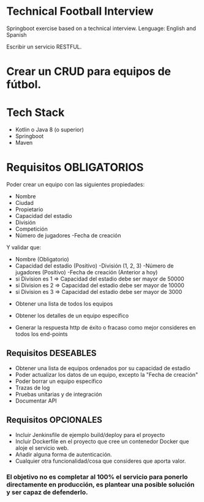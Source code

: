 # Technical Football Interview
Springboot exercise based on a technical interview.
Lenguage: English and Spanish

Escribir un servicio RESTFUL.

# Crear un CRUD para equipos de fútbol.
# Tech Stack

- Kotlin o Java 8 (o superior)
- Springboot
- Maven
# Requisitos OBLIGATORIOS

 Poder crear un equipo con las siguientes propiedades:
 
 - Nombre
 - Ciudad
 - Propietario
 - Capacidad del estadio
 - División
 - Competición
 - Número de jugadores
  -Fecha de creación
 
 Y validar que:

 - Nombre (Obligatorio)
 - Capacidad del estadio (Positivo)
  -División (1, 2, 3)
  -Número de jugadores (Positivo)
  -Fecha de creación (Anterior a hoy)
 - si Division es 1 => Capacidad del estadio debe ser mayor de 50000
 - si Division es 2 => Capacidad del estadio debe ser mayor de 10000
 - si Division es 3 => Capacidad del estadio debe ser mayor de 3000
   
 + Obtener una lista de todos los equipos

 + Obtener los detalles de un equipo específico

 + Generar la respuesta http de éxito o fracaso como mejor consideres en todos los end-points

## Requisitos DESEABLES
 * Obtener una lista de equipos ordenados por su capacidad de estadio
 * Poder actualizar los datos de un equipo, excepto la "Fecha de creación"
 * Poder borrar un equipo específico
 * Trazas de log
 * Pruebas unitarias y de integración
 * Documentar API
## Requisitos OPCIONALES
 + Incluir Jenkinsfile de ejemplo build/deploy para el proyecto
 + Incluir Dockerfile en el proyecto que cree un contenedor Docker que aloje el servicio web.
 + Añadir alguna forma de autenticación.
 + Cualquier otra funcionalidad/cosa que consideres que aporta valor.
### El objetivo no es completar al 100% el servicio para ponerlo directamente en producción, es plantear una posible solución y ser capaz de defenderlo.
